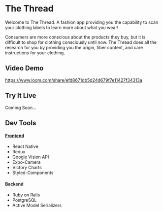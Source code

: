 # The Thread

Welcome to The Thread. A fashion app providing you the capability to scan your clothing labels to learn more about what you wear!

Consumers are more conscious about the products they buy, but it is difficult to shop for clothing consciously until now. The Thread does all the research for you by providing you the origin, fiber content, and care instructions for your clothing.

## Video Demo

https://www.loom.com/share/efd8671db5d24d679f7e11427f34313a

## Try It Live

Coming Soon...

## Dev Tools

#### [Frontend](https://github.com/slurio/TheThread-Frontend)

- React Native
- Redux
- Google Vision API
- Expo-Camera
- Victory Charts
- Styled-Components

#### Backend

- Ruby on Rails
- PostgreSQL
- Active Model Serializers
